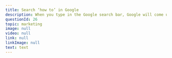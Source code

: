 ```yaml
---
title: Search ‘how to’ in Google
description: When you type in the Google search bar, Google will come up with popular topics people are searching for. Maybe there is a popular search coming up that you have something to say about?
questionId: 26
topic: marketing
image: null
video: null
link: null
linkImage: null
text: text
---
```

